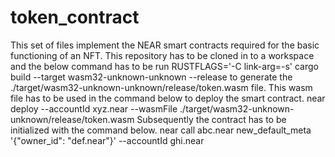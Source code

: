 # token_contract
This set of files implement the NEAR smart contracts required for the basic functioning of an NFT. 
This repository has to be cloned in to a workspace and the below command has to be run
RUSTFLAGS='-C link-arg=-s' cargo build --target wasm32-unknown-unknown --release
to generate the ./target/wasm32-unknown-unknown/release/token.wasm file. 
This wasm file has to be used in the command below to deploy the smart contract. 
near deploy --accountId xyz.near --wasmFile ./target/wasm32-unknown-unknown/release/token.wasm
Subsequently the contract has to be initialized with the command below.
near call abc.near new_default_meta '{"owner_id": "def.near"}' --accountId ghi.near
